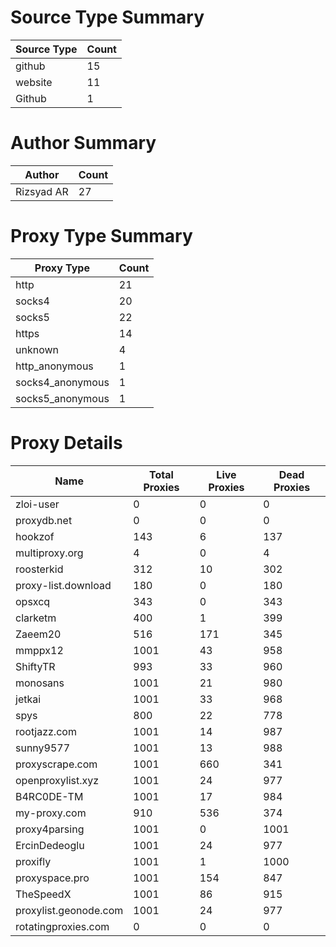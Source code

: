 # Source Type Summary

| Source Type | Count |
|-------------|-------|
| github | 15 |
| website | 11 |
| Github | 1 |


# Author Summary

| Author | Count |
|--------|-------|
| Rizsyad AR | 27 |


# Proxy Type Summary

| Proxy Type | Count |
|------------|-------|
| http | 21 |
| socks4 | 20 |
| socks5 | 22 |
| https | 14 |
| unknown | 4 |
| http_anonymous | 1 |
| socks4_anonymous | 1 |
| socks5_anonymous | 1 |


# Proxy Details

| Name | Total Proxies | Live Proxies | Dead Proxies |
|------|---------------|--------------|---------------|
| zloi-user | 0 | 0 | 0 |
| proxydb.net | 0 | 0 | 0 |
| hookzof | 143 | 6 | 137 |
| multiproxy.org | 4 | 0 | 4 |
| roosterkid | 312 | 10 | 302 |
| proxy-list.download | 180 | 0 | 180 |
| opsxcq | 343 | 0 | 343 |
| clarketm | 400 | 1 | 399 |
| Zaeem20 | 516 | 171 | 345 |
| mmppx12 | 1001 | 43 | 958 |
| ShiftyTR | 993 | 33 | 960 |
| monosans | 1001 | 21 | 980 |
| jetkai | 1001 | 33 | 968 |
| spys | 800 | 22 | 778 |
| rootjazz.com | 1001 | 14 | 987 |
| sunny9577 | 1001 | 13 | 988 |
| proxyscrape.com | 1001 | 660 | 341 |
| openproxylist.xyz | 1001 | 24 | 977 |
| B4RC0DE-TM | 1001 | 17 | 984 |
| my-proxy.com | 910 | 536 | 374 |
| proxy4parsing | 1001 | 0 | 1001 |
| ErcinDedeoglu | 1001 | 24 | 977 |
| proxifly | 1001 | 1 | 1000 |
| proxyspace.pro | 1001 | 154 | 847 |
| TheSpeedX | 1001 | 86 | 915 |
| proxylist.geonode.com | 1001 | 24 | 977 |
| rotatingproxies.com | 0 | 0 | 0 |
